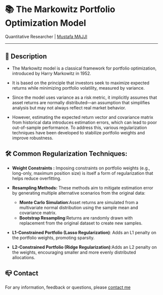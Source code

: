 # 📚 The Markowitz Portfolio Optimization Model

Quantitative Researcher | [Mustafa MAJJI](linkedin.com/in/mustafa-majji-3a59861a2)

***

## :monocle_face: Description

- The Markowitz model is a classical framework for portfolio optimization, introduced by Harry Markowitz in 1952.

- It is based on the principle that investors seek to maximize expected returns while minimizing portfolio volatility, measured by variance.

- Since the model uses variance as a risk metric, it implicitly assumes that asset returns are normally distributed—an assumption that simplifies analysis but may not always reflect real market behavior.

- However, estimating the expected return vector and covariance matrix from historical data introduces estimation errors, which can lead to poor out-of-sample performance. To address this, various regularization techniques have been developed to stabilize portfolio weights and improve robustness.


## 🛠️ Common Regularization Techniques:

- **Weight Constraints :**  Imposing constraints on portfolio weights (e.g., long-only, maximum position size) is itself a form of regularization that helps reduce overfitting.
- **Resampling Methods:** These methods aim to mitigate estimation error by generating multiple alternative scenarios from the original data:
    - **Monte Carlo Simulation**:Asset returns are simulated from a multivariate normal distribution using the sample mean and covariance matrix.
    - **Bootstrap Resampling**:Returns are randomly drawn with replacement from the original dataset to create new samples.
  
- **L1-Constrained Portfolio (Lasso Regularization)**: Adds an L1 penalty on the portfolio weights, promoting sparsity.
- **L2-Constrained Portfolio (Ridge Regularization)**:Adds an L2 penalty on the weights, encouraging smaller and more evenly distributed allocations.

## :mailbox_closed: Contact
For any information, feedback or questions, please [contact me][Mustafa-email]




[Mustafa-email]: mailto:majji1999@gmail.com
